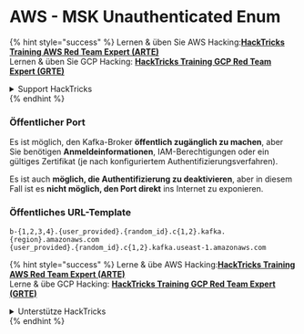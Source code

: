 # AWS - MSK Unauthenticated Enum

{% hint style="success" %}
Lernen & üben Sie AWS Hacking:<img src="../../../.gitbook/assets/image (1) (1) (1) (1).png" alt="" data-size="line">[**HackTricks Training AWS Red Team Expert (ARTE)**](https://training.hacktricks.xyz/courses/arte)<img src="../../../.gitbook/assets/image (1) (1) (1) (1).png" alt="" data-size="line">\
Lernen & üben Sie GCP Hacking: <img src="../../../.gitbook/assets/image (2) (1).png" alt="" data-size="line">[**HackTricks Training GCP Red Team Expert (GRTE)**<img src="../../../.gitbook/assets/image (2) (1).png" alt="" data-size="line">](https://training.hacktricks.xyz/courses/grte)

<details>

<summary>Support HackTricks</summary>

* Überprüfen Sie die [**Abonnementpläne**](https://github.com/sponsors/carlospolop)!
* **Treten Sie der** 💬 [**Discord-Gruppe**](https://discord.gg/hRep4RUj7f) oder der [**Telegram-Gruppe**](https://t.me/peass) bei oder **folgen** Sie uns auf **Twitter** 🐦 [**@hacktricks\_live**](https://twitter.com/hacktricks_live)**.**
* **Teilen Sie Hacking-Tricks, indem Sie PRs an die** [**HackTricks**](https://github.com/carlospolop/hacktricks) und [**HackTricks Cloud**](https://github.com/carlospolop/hacktricks-cloud) GitHub-Repos senden.

</details>
{% endhint %}

### Öffentlicher Port

Es ist möglich, den Kafka-Broker **öffentlich zugänglich zu machen**, aber Sie benötigen **Anmeldeinformationen**, IAM-Berechtigungen oder ein gültiges Zertifikat (je nach konfiguriertem Authentifizierungsverfahren).

Es ist auch **möglich, die Authentifizierung zu deaktivieren**, aber in diesem Fall ist es **nicht möglich, den Port direkt** ins Internet zu exponieren.

### Öffentliches URL-Template
```
b-{1,2,3,4}.{user_provided}.{random_id}.c{1,2}.kafka.{region}.amazonaws.com
{user_provided}.{random_id}.c{1,2}.kafka.useast-1.amazonaws.com
```
{% hint style="success" %}
Lerne & übe AWS Hacking:<img src="../../../.gitbook/assets/image (1) (1) (1) (1).png" alt="" data-size="line">[**HackTricks Training AWS Red Team Expert (ARTE)**](https://training.hacktricks.xyz/courses/arte)<img src="../../../.gitbook/assets/image (1) (1) (1) (1).png" alt="" data-size="line">\
Lerne & übe GCP Hacking: <img src="../../../.gitbook/assets/image (2) (1).png" alt="" data-size="line">[**HackTricks Training GCP Red Team Expert (GRTE)**<img src="../../../.gitbook/assets/image (2) (1).png" alt="" data-size="line">](https://training.hacktricks.xyz/courses/grte)

<details>

<summary>Unterstütze HackTricks</summary>

* Überprüfe die [**Abonnementpläne**](https://github.com/sponsors/carlospolop)!
* **Tritt der** 💬 [**Discord-Gruppe**](https://discord.gg/hRep4RUj7f) oder der [**Telegram-Gruppe**](https://t.me/peass) bei oder **folge** uns auf **Twitter** 🐦 [**@hacktricks\_live**](https://twitter.com/hacktricks_live)**.**
* **Teile Hacking-Tricks, indem du PRs zu den** [**HackTricks**](https://github.com/carlospolop/hacktricks) und [**HackTricks Cloud**](https://github.com/carlospolop/hacktricks-cloud) GitHub-Repos einreichst.

</details>
{% endhint %}
